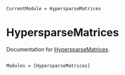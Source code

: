 ```@meta
CurrentModule = HypersparseMatrices
```

# HypersparseMatrices

Documentation for [HypersparseMatrices](https://github.com/Wimmerer/HypersparseMatrices.jl).

```@index
```

```@autodocs
Modules = [HypersparseMatrices]
```
